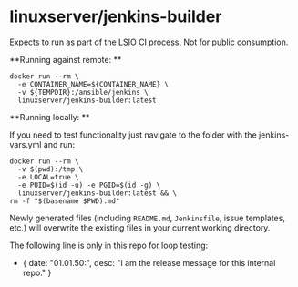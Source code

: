 # linuxserver/jenkins-builder

Expects to run as part of the LSIO CI process. Not for public consumption.

**Running against remote: **
```
docker run --rm \
  -e CONTAINER_NAME=${CONTAINER_NAME} \
  -v ${TEMPDIR}:/ansible/jenkins \
  linuxserver/jenkins-builder:latest
```
**Running locally: **

If you need to test functionality just navigate to the folder with the jenkins-vars.yml and run:
```
docker run --rm \
  -v $(pwd):/tmp \
  -e LOCAL=true \
  -e PUID=$(id -u) -e PGID=$(id -g) \
  linuxserver/jenkins-builder:latest && \
rm -f "$(basename $PWD).md"
```
Newly generated files (including `README.md`, `Jenkinsfile`, issue templates, etc.) will overwrite the existing files in your current working directory.

The following line is only in this repo for loop testing:

- { date: "01.01.50:", desc: "I am the release message for this internal repo." }

